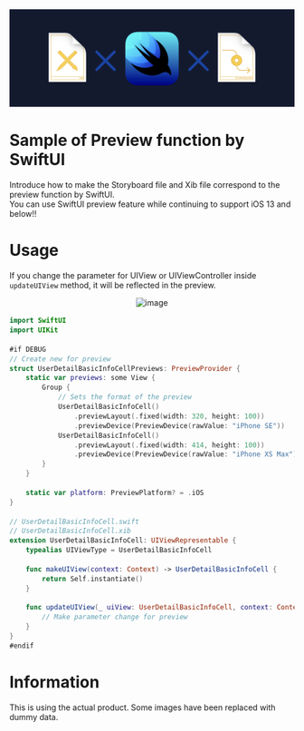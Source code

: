 <div align="center">
<img src="png/header.png" alt="image" title="header">
</div>

# Sample of Preview function by SwiftUI
Introduce how to make the Storyboard file and Xib file correspond to the preview function by SwiftUI.  
You can use SwiftUI preview feature while continuing to support iOS 13 and below!!

# Usage
If you change the parameter for UIView or UIViewController inside `updateUIView` method, it will be reflected in the preview.

<div align="center">
<img src="png/usage.gif" alt="image" title="usage">
</div>

```swift
import SwiftUI
import UIKit

#if DEBUG
// Create new for preview
struct UserDetailBasicInfoCellPreviews: PreviewProvider {
    static var previews: some View {
        Group {
            // Sets the format of the preview
            UserDetailBasicInfoCell()
                .previewLayout(.fixed(width: 320, height: 100))
                .previewDevice(PreviewDevice(rawValue: "iPhone SE"))
            UserDetailBasicInfoCell()
                .previewLayout(.fixed(width: 414, height: 100))
                .previewDevice(PreviewDevice(rawValue: "iPhone XS Max"))
        }
    }

    static var platform: PreviewPlatform? = .iOS
}

// UserDetailBasicInfoCell.swift
// UserDetailBasicInfoCell.xib
extension UserDetailBasicInfoCell: UIViewRepresentable {
    typealias UIViewType = UserDetailBasicInfoCell

    func makeUIView(context: Context) -> UserDetailBasicInfoCell {
        return Self.instantiate()
    }

    func updateUIView(_ uiView: UserDetailBasicInfoCell, context: Context) {
        // Make parameter change for preview
    }
}
#endif
```

# Information
This is using the actual product. Some images have been replaced with dummy data.
